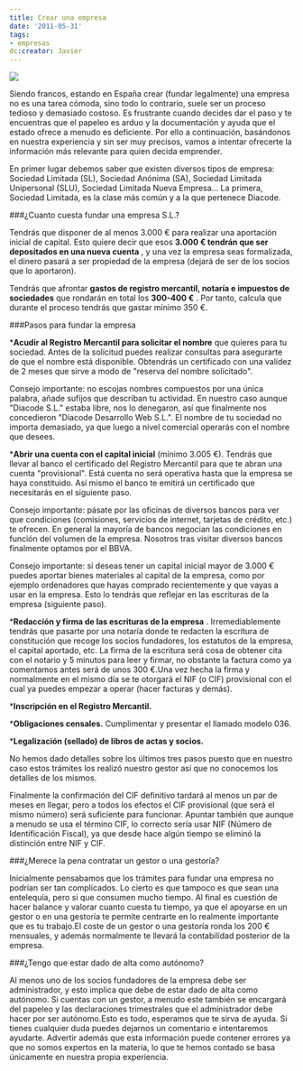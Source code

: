 ```yaml
---
title: Crear una empresa
date: '2011-05-31'
tags:
- empresas
dc:creator: Javier
---
```


![](http://blog.diacode.com/wp-content/uploads/2011/05/4735584562_1fd0bb4ace_o.jpeg)

Siendo francos, estando en España crear (fundar legalmente) una empresa no es una tarea cómoda, sino todo lo contrario, suele ser un proceso tedioso y demasiado costoso. Es frustrante cuando decides dar el paso y te encuentras que el papeleo es arduo y la documentación y ayuda que el estado ofrece a menudo es deficiente. Por ello a continuación, basándonos en nuestra experiencia y sin ser muy precisos, vamos a intentar ofrecerte la información más relevante para quien decida emprender.<!--more-->

En primer lugar debemos saber que existen diversos tipos de empresa: 
Sociedad Limitada (SL), Sociedad Anónima (SA), Sociedad Limitada Unipersonal (SLU), Sociedad Limitada Nueva Empresa... La primera, Sociedad Limitada, es la clase más común y a la que pertenece Diacode.

###¿Cuanto cuesta fundar una empresa S.L.?


Tendrás que disponer de al menos 3.000 € para realizar una aportación inicial de capital. Esto quiere decir que esos 
**3.000 € tendrán que ser depositados en una nueva cuenta**
, y una vez la empresa seas formalizada, el dinero pasará a ser propiedad de la empresa (dejará de ser de los socios que lo aportaron).

Tendrás que afrontar 
**gastos de registro mercantil, notaría e impuestos de sociedades**
 que rondarán en total los 
**300-400 €**
. Por tanto, calcula que durante el proceso tendrás que gastar mínimo 350 €.

###Pasos para fundar la empresa



***Acudir al Registro Mercantil para solicitar el nombre**
 que quieres para tu sociedad. Antes de la solicitud puedes realizar consultas para asegurarte de que el nombre está disponible. Obtendrás un certificado con una validez de 2 meses que sirve a modo de "reserva del nombre solicitado".
		
Consejo importante: no escojas nombres compuestos por una única palabra, añade sufijos que describan tu actividad. En nuestro caso aunque "Diacode S.L." estaba libre, nos lo denegaron, así que finalmente nos concedieron "Diacode Desarrollo Web S.L.". El nombre de tu sociedad no importa demasiado, ya que luego a nivel comercial operarás con el nombre que desees.

	
***Abrir una cuenta con el capital inicial**
 (mínimo 3.005 €). Tendrás que llevar al banco el certificado del Registro Mercantil para que te abran una cuenta "provisional". Está cuenta no será operativa hasta que la empresa se haya constituido. Así mismo el banco te emitirá un certificado que necesitarás en el siguiente paso.
		
Consejo importante: pásate por las oficinas de diversos bancos para ver que condiciones (comisiones, servicios de internet, tarjetas de crédito, etc.) te ofrecen. En general la mayoría de bancos negocian las condiciones en función del volumen de la empresa. Nosotros tras visitar diversos bancos finalmente optamos por el BBVA.
		
Consejo importante: si deseas tener un capital inicial mayor de 3.000 € puedes aportar bienes materiales al capital de la empresa, como por ejemplo ordenadores que hayas comprado recientemente y que vayas a usar en la empresa. Esto lo tendrás que reflejar en las escrituras de la empresa (siguiente paso).

	
***Redacción y firma de las escrituras de la empresa**
. Irremediablemente tendrás que pasarte por una notaría donde te redacten la 
escritura de constitución que recoge los socios fundadores, los estatutos de la empresa, el capital aportado, etc. La firma de la escritura será cosa de obtener cita con el notario y 5 minutos para leer y firmar, no obstante la factura como ya comentamos antes será de unos 300 €.Una vez hecha la firma y normalmente en el mismo día se te otorgará el NIF (o CIF) provisional con el cual ya puedes empezar a operar (hacer facturas y demás).

	
***Inscripción en el Registro Mercantil.**
	
	
***Obligaciones censales.**
 Cumplimentar y presentar el llamado 
modelo 036.
	
	
***Legalización (sellado) de libros de actas y socios.**


No hemos dado detalles sobre los últimos tres pasos puesto que en nuestro caso estos trámites los realizó nuestro gestor así que no conocemos los detalles de los mismos.


Finalmente la confirmación del CIF definitivo tardará al menos un par de meses en llegar, pero a todos los efectos el CIF provisional (que será el mismo número) será suficiente para funcionar. Apuntar también que aunque a menudo se usa el término CIF, lo correcto sería usar NIF (Número de Identificación Fiscal), ya que desde hace algún tiempo se eliminó la distinción entre NIF y CIF.


###¿Merece la pena contratar un gestor o una gestoría?


Inicialmente pensabamos que los trámites para fundar una empresa 
no podrían ser tan complicados. Lo cierto es que tampoco es que sean una entelequía, pero si que consumen mucho tiempo. Al final es cuestión de hacer balance y valorar cuanto cuesta tu tiempo, ya que el apoyarse en un gestor o en una gestoría te permite centrarte en lo realmente importante que es tu trabajo.El coste de un gestor o una gestoría ronda los 200 € mensuales, y además normalmente te llevará la contabilidad posterior de la empresa.


###¿Tengo que estar dado de alta como autónomo?


Al menos uno de los socios fundadores de la empresa debe ser 
administrador, y esto implica que debe de estar dado de alta como autónomo. Si cuentas con un gestor, a menudo este también se encargará del papeleo y las declaraciones trimestrales que el administrador debe hacer por ser autónomo.Esto es todo, esperamos que te sirva de ayuda. Si tienes cualquier duda puedes dejarnos un comentario e intentaremos ayudarte. Advertir además que esta información puede contener errores ya que no somos expertos en la materia, lo que te hemos contado se basa únicamente en nuestra propia experiencia.
